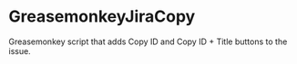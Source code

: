 # GreasemonkeyJiraCopy
Greasemonkey script that adds Copy ID and Copy ID + Title buttons to the issue.
